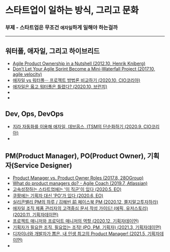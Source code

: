 # 스타트업이 일하는 방식, 그리고 문화

### 부제 - 스타트업은 무조건 `애자일`하게 일해야 하는걸까
------

## 워터폴, 애자일, 그리고 하이브리드

  - [Agile Product Ownership in a Nutshell (2012.10, Henrik Kniberg)](https://youtu.be/502ILHjX9EE)
  - [Don’t Let Your Agile Sprint Become a Mini-Waterfall Project (2017.10, agile velocity)](https://youtu.be/_q73fGghuWU)
  - [애자일 vs 워터폴··· 프로젝트 방법론 비교하기 (2020.10, CIO코리아)](https://www.ciokorea.com/news/166830)
  - [애자일은 옳고 워터폴은 틀렸다? (2020.10, 브런치)](https://brunch.co.kr/@aykim13/42)
  - 
  - 

## Dev, Ops, DevOps

  - [지라 자동화를 이용해 애자일, 데브옵스, ITSM의 단순화하기 (2020.9, CIO코리아)](https://www.ciokorea.com/news/164470)
  - 


## PM(Product Manager), PO(Product Owner), 기획자(Service Designer)

  - [Product Manager vs. Product Owner Roles (2017.8, 28OGroup)](https://youtu.be/qLYzXPE0NWk)
  - [What do product managers do? - Agile Coach (2019.7, Atlassian)](https://youtu.be/yUOC-Y0f5ZQ)
  - [고속성장하는 스타트업에는 '이 직군'이 있다 (2020.5, EO)](https://youtu.be/OYne2pe0wWk)
  - [쿠팡에는 기획자 대신 'PO'가 있다 (2020.6, EO)](https://youtu.be/9O-2atd5ZFg)
  - [실리콘밸리 PM의 하루 / 김해빈 前 페이스북 PM (2020.12, 쫄지말고투자하라)](https://youtu.be/3dppBmTVRvA)
  - [애자일 조직 제품 관리자의 고객중심 문서 작성 가이드! (에픽, 유저스토리) (2020.11, 기획자데이먼)](https://youtu.be/Z6tgjS3cMcA)
  - [프로젝트 매니저와 프로덕트 매니저의 역할 (2020.12, 기획자데이먼)](https://youtu.be/pSwnHgh1NzI)
  - [기획자가 필요한 조직, 필요없는 조직! (PO, PM, 기획자) (2021.3, 기획자데이먼)](https://youtu.be/30Ej_bF4Tu4)
  - [디자이너와 개발자가 뽑은, 내 인생 최고의 Product Manager! (2021.5, 기획자데이먼)](https://youtu.be/U3JhQlTFxWw)
  - 
